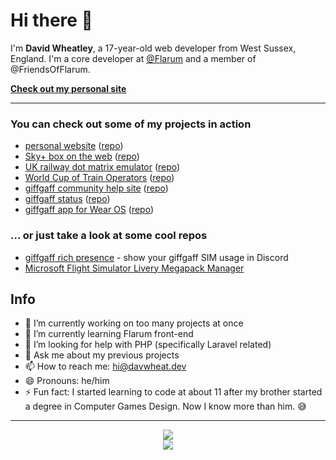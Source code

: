 # Hi there 👋

<!--
**davwheat/davwheat** is a ✨ _special_ ✨ repository because its `README.md` (this file) appears on your GitHub profile.
-->

I'm **David Wheatley**, a 17-year-old web developer from West Sussex, England. I'm a core developer at [@Flarum](https://github.com/flarum) and a member of @FriendsOfFlarum.

**[Check out my personal site](https://davwheat.dev/)**

---

### You can check out some of my projects in action

- [personal website](https://davwheat.dev/) ([repo](https://github.com/davwheat/personal-portfolio))
- [Sky+ box on the web](https://sky-epg.davwheat.dev/) ([repo](https://github.com/davwheat/sky-plus-web-simulator))
- [UK railway dot matrix emulator](https://raildotmatrix.davwheat.dev/) ([repo](https://github.com/davwheat/uk-dot-matrix))
- [World Cup of Train Operators](https://toccup.davwheat.dev/) ([repo](https://github.com/davwheat/world-cup-of-tocs))
- [giffgaff community help site](https://giffgaff.davwheat.dev) ([repo](https://github.com/davwheat/giffgaff-help-site))
- [giffgaff status](https://giffgaffstatus.com/) ([repo](https://github.com/davwheat/giffgaff-status))
- [giffgaff app for Wear OS](https://play.google.com/store/apps/details?id=dev.davwheat.giffgaff.wearable) ([repo](https://github.com/davwheat/giffgaff-for-wear-os))

### ... or just take a look at some cool repos

- [giffgaff rich presence](https://github.com/davwheat/giffgaff-rich-presence) - show your giffgaff SIM usage in Discord
- [Microsoft Flight Simulator Livery Megapack Manager](https://github.com/MSFS-Mega-Pack/MSFS2020-livery-manager/)

## Info

- 🔭 I’m currently working on too many projects at once
- 🌱 I’m currently learning Flarum front-end
- 🤔 I’m looking for help with PHP (specifically Laravel related)
- 💬 Ask me about my previous projects
- 📫 How to reach me: [hi@davwheat.dev](mailto:hi@davwheat.dev)
- 😄 Pronouns: he/him
- ⚡ Fun fact: I started learning to code at about 11 after my brother started a degree in Computer Games Design. Now I know more than him. 😅

----

<p align="center">
  <img src="https://github-readme-stats.vercel.app/api?username=davwheat&count_private=true&theme=radical&show_icons=true">
  <br/>
  <img src="https://github-readme-stats.vercel.app/api/top-langs/?username=davwheat&layout=compact">
</p>

